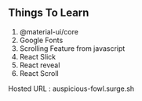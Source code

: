 ## Things To Learn

1. @material-ui/core
2. Google Fonts
3. Scrolling Feature from javascript
4. React Slick
5. React reveal
6. React Scroll

Hosted URL : auspicious-fowl.surge.sh
